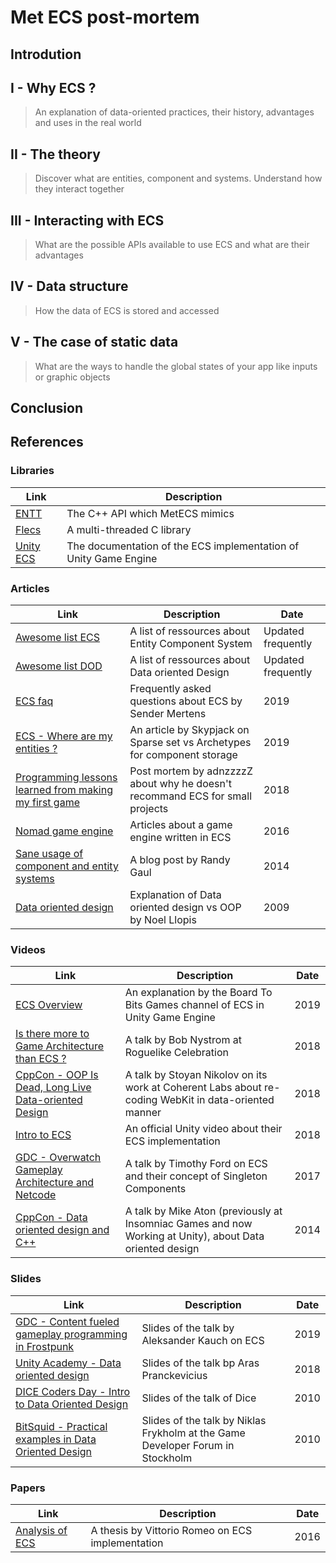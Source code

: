 # Met ECS post-mortem

## Introdution

## I - Why ECS ?
> An explanation of data-oriented practices, their history, advantages and uses in the real world

## II - The theory
> Discover what are entities, component and systems. Understand how they interact together 

## III - Interacting with ECS
> What are the possible APIs available to use ECS and what are their advantages

## IV - Data structure
> How the data of ECS is stored and accessed

## V - The case of static data
> What are the ways to handle the global states of your app like inputs or graphic objects

## Conclusion

## References

### Libraries

| Link | Description |
| --- | --- |
| [ENTT](https://github.com/skypjack/entt) | The C++ API which MetECS mimics |
| [Flecs](https://github.com/SanderMertens/flecs) | A multi-threaded C library |
| [Unity ECS](https://docs.unity3d.com/Packages/com.unity.entities@0.4/manual/index.html) | The documentation of the ECS implementation of Unity Game Engine |

### Articles

| Link | Description | Date |
| --- | --- | --- |
| [Awesome list ECS](https://github.com/jslee02/awesome-entity-component-system) | A list of ressources about Entity Component System | Updated frequently |
| [Awesome list DOD](https://github.com/dbartolini/data-oriented-design) | A list of ressources about Data oriented Design| Updated frequently |
| [ECS faq](https://github.com/SanderMertens/ecs-faq) | Frequently asked questions about ECS by Sender Mertens | 2019 |
| [ECS - Where are my entities ?](https://skypjack.github.io/2019-03-07-ecs-baf-part-2/) | An article by Skypjack on Sparse set vs Archetypes for component storage | 2019 |
| [Programming lessons learned from making my first game](https://github.com/adnzzzzZ/blog/issues/31) | Post mortem by adnzzzzZ about why he doesn't recommand ECS for small projects | 2018 |
| [Nomad game engine](https://medium.com/@savas/nomad-game-engine-part-2-ecs-9132829188e5) | Articles about a game engine written in ECS | 2016 |
| [Sane usage of component and entity systems](https://www.randygaul.net/2014/06/10/sane-usage-of-components-and-entity-systems/) | A blog post by Randy Gaul | 2014 |
| [Data oriented design](http://gamesfromwithin.com/data-oriented-design) | Explanation of Data oriented design vs OOP by Noel Llopis | 2009 |

 
### Videos

| Link | Description | Date |
| --- | --- | --- |
| [ECS Overview](https://www.youtube.com/watch?v=2rW7ALyHaas) | An explanation by the Board To Bits Games channel of ECS in Unity Game Engine | 2019 |
| [Is there more to Game Architecture than ECS ?](https://www.youtube.com/watch?v=JxI3Eu5DPwE) | A talk by Bob Nystrom at Roguelike Celebration | 2018 |
| [CppCon - OOP Is Dead, Long Live Data-oriented Design](https://www.youtube.com/watch?v=yy8jQgmhbAU) | A talk by Stoyan Nikolov on its work at Coherent Labs about re-coding WebKit in data-oriented manner | 2018 |
| [Intro to ECS](https://www.youtube.com/watch?v=WLfhUKp2gag) | An official Unity video about their ECS implementation | 2018 |
| [GDC - Overwatch Gameplay Architecture and Netcode](https://www.youtube.com/watch?v=W3aieHjyNvw) | A talk by Timothy Ford on ECS and their concept of Singleton Components | 2017 |
| [CppCon - Data oriented design and C++](https://www.youtube.com/watch?v=rX0ItVEVjHc) | A talk by Mike Aton (previously at Insomniac Games and now Working at Unity), about Data oriented design | 2014 |

### Slides

| Link | Description | Date |
| --- | --- | --- |
| [GDC - Content fueled gameplay programming in Frostpunk](https://www.gdcvault.com/play/1026275/Content-Fueled-Gameplay-Programming-in) | Slides of the talk by Aleksander Kauch on ECS | 2019 |
| [Unity Academy - Data oriented design](http://aras-p.info/texts/files/2018Academy%20-%20ECS-DoD.pdf) | Slides of the talk bp Aras Pranckevicius | 2018 |
| [DICE Coders Day - Intro to Data Oriented Design](https://www.dice.se/news/introduction-data-oriented-design/) | Slides of the talk of Dice | 2010 |
| [BitSquid - Practical examples in Data Oriented Design](http://bitsquid.blogspot.com/2010/05/practical-examples-in-data-oriented.html) | Slides of the talk by Niklas Frykholm at the Game Developer Forum in Stockholm | 2010 |

### Papers

| Link | Description | Date |
| --- | --- | --- |
| [Analysis of ECS](https://www.researchgate.net/publication/305730566_Analysis_of_entity_encoding_techniques_design_and_implementation_of_a_multithreaded_compile-time_Entity-Component-System_C14_library) | A thesis by Vittorio Romeo on ECS implementation| 2016 |

